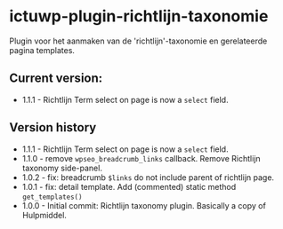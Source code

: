 # ictuwp-plugin-richtlijn-taxonomie
Plugin voor het aanmaken van de 'richtlijn'-taxonomie en gerelateerde pagina templates.


## Current version:
* 1.1.1 - Richtlijn Term select on page is now a `select` field.

## Version history
* 1.1.1 - Richtlijn Term select on page is now a `select` field.
* 1.1.0 - remove `wpseo_breadcrumb_links` callback. Remove Richtlijn taxonomy side-panel.
* 1.0.2 - fix: breadcrumb `$links` do not include parent of richtlijn page.
* 1.0.1 - fix: detail template. Add (commented) static method `get_templates()`
* 1.0.0 - Initial commit: Richtlijn taxonomy plugin. Basically a copy of Hulpmiddel.
